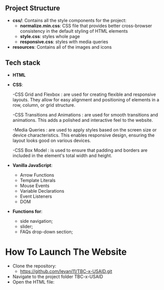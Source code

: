 
## Project Structure

- **css/**: Contains all the style components for the project:
  - **normalize.min.css**: CSS file that provides better cross-browser consistency in the default styling of HTML elements
  - **style.css**: styles whole page
  - **responsive.css**: styles with media queries
- **resources**: Contains all of the images and icons


## Tech stack
- **HTML**
- **CSS**:

  -CSS Grid and Flexbox : are used for creating flexible and responsive layouts. They allow for easy alignment and positioning of    elements in a row, column, or grid structure.

  -CSS Transitions and Animations : are used for smooth transitions and animations. This adds a polished and interactive feel to the website.

  -Media Queries : are used to apply styles based on the screen size or device characteristics. This enables responsive design, ensuring the layout looks good on various devices.

  -CSS Box Model : is used to ensure that padding and borders are included in the element's total width and height.

- **Vanilla JavaScript**:
  - Arrow Functions
  - Template Literals
  - Mouse Events
  - Variable Declarations
  - Event Listeners
  - DOM
- **Functions for**:
  - side navigation;
  - slider;
  - FAQs drop-down section;


# How To Launch The Website

- Clone the repository:
  - https://github.com/levani11/TBC-x-USAID.git
- Navigate to the project folder TBC-x-USAID
- Open the HTML file:
